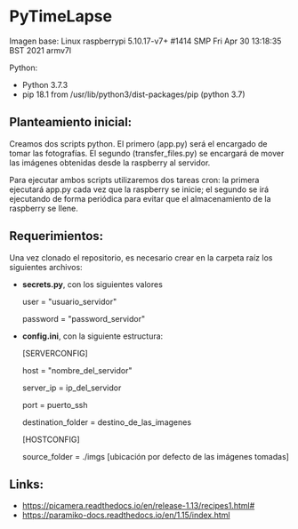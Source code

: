 # PyTimeLapse


Imagen base: Linux raspberrypi 5.10.17-v7+ #1414 SMP Fri Apr 30 13:18:35 BST 2021 armv7l

Python:
  - Python 3.7.3
  - pip 18.1 from /usr/lib/python3/dist-packages/pip (python 3.7)

## Planteamiento inicial:

  Creamos dos scripts python. El primero (app.py) será el encargado
  de tomar las fotografías. El segundo (transfer_files.py) se encargará de
  mover las imágenes obtenidas desde la raspberry al servidor.

  Para ejecutar ambos scripts utilizaremos dos tareas cron: la primera
  ejecutará app.py cada vez que la raspberry se inicie; el segundo se irá
  ejecutando de forma periódica para evitar que el almacenamiento
  de la raspberry se llene.

## Requerimientos:

  Una vez clonado el repositorio, es necesario crear en la carpeta raíz los
  siguientes archivos:

  * **secrets.py**, con los siguientes valores

    user = "usuario_servidor"

    password = "password_servidor"

  * **config.ini**, con la siguiente estructura:

    [SERVERCONFIG]

    host = "nombre_del_servidor"

    server_ip = ip_del_servidor

    port = puerto_ssh

    destination_folder = destino_de_las_imagenes

    [HOSTCONFIG]

    source_folder = ./imgs [ubicación por defecto de las imágenes tomadas]

## Links:

   - https://picamera.readthedocs.io/en/release-1.13/recipes1.html#
   - https://paramiko-docs.readthedocs.io/en/1.15/index.html
